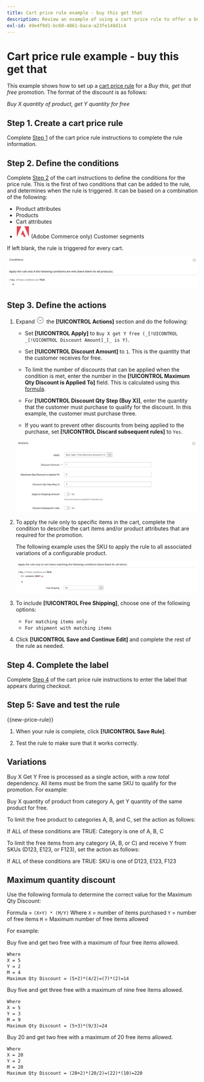 ```yaml
---
title: Cart price rule example - buy this get that
description: Review an example of using a cart price rule to offer a buy-this-get-that promotion.
exl-id: 49e4f9d1-bc60-4861-baca-a23fe148d1c4
---
```

# Cart price rule example - buy this get that

This example shows how to set up a [cart price rule](price-rules-cart.md) for a _Buy this, get that free_ promotion. The format of the discount is as follows:

_Buy X quantity of product, get Y quantity for free_

## Step 1. Create a cart price rule

Complete [Step 1](price-rules-cart.md) of the cart price rule instructions to complete the rule information.

## Step 2. Define the conditions

Complete [Step 2](price-rules-cart.md) of the cart instructions to define the conditions for the price rule. This is the first of two conditions that can be added to the rule, and determines when the rule is triggered. It can be based on a combination of the following:

- Product attributes
- Products
- Cart attributes
- ![Adobe Commerce](../assets/adobe-logo.svg) (Adobe Commerce only) Customer segments

If left blank, the rule is triggered for every cart.

![Cart price rule - condition](./assets/buy-x-get-y-condition-default.png)<!-- zoom -->

## Step 3. Define the actions

1. Expand ![Expansion selector](../assets/icon-display-expand.png) the **[!UICONTROL Actions]** section and do the following:

   - Set **[!UICONTROL Apply]** to `Buy X get Y free (_[!UICONTROL _[!UICONTROL Discount Amount]_]_ is Y)`.

   - Set **[!UICONTROL Discount Amount]** to `1`. This is the quantity that the customer receives for free.

   - To limit the number of discounts that can be applied when the condition is met, enter the number in the **[!UICONTROL Maximum Qty Discount is Applied To]** field. This is calculated using this [formula](#maximum-quantity-discount).

   - For **[!UICONTROL Discount Qty Step (Buy X)]**, enter the quantity that the customer must purchase to qualify for the discount. In this example, the customer must purchase three.

   - If you want to prevent other discounts from being applied to the purchase, set **[!UICONTROL Discard subsequent rules]** to `Yes`.

   ![Cart price rule - buy 3 get 1 free](./assets/buy-3-get-1-actions.png)<!-- zoom -->

1. To apply the rule only to specific items in the cart, complete the condition to describe the cart items and/or product attributes that are required for the promotion.

    The following example uses the SKU to apply the rule to all associated variations of a configurable product.

    ![Cart price rule - condition for cart items](./assets/buy-3-get-1-actions-condition.png)<!-- zoom -->

1. To include **[!UICONTROL Free Shipping]**, choose one of the following options:

   - `For matching items only`
   - `For shipment with matching items`

1. Click **[!UICONTROL Save and Continue Edit]** and complete the rest of the rule as needed.

## Step 4. Complete the label

Complete [Step 4](price-rules-cart.md) of the cart price rule instructions to enter the label that appears during checkout.

## Step 5: Save and test the rule

{{new-price-rule}}

1. When your rule is complete, click **[!UICONTROL Save Rule]**.

1. Test the rule to make sure that it works correctly.

## Variations

Buy X Get Y Free is processed as a single action, with a _row total_ dependency. All items must be from the same SKU to qualify for the promotion. For example:

   Buy X quantity of product from category A, get Y quantity of the same product for free.

To limit the free product to categories A, B, and C, set the action as follows:

   If ALL of these conditions are TRUE:
   Category is one of A, B, C

To limit the free items from any category (A, B, or C) and receive Y from SKUs (D123, E123, or F123), set the action as follows:

   If ALL of these conditions are TRUE:
   SKU is one of D123, E123, F123

## Maximum quantity discount

Use the following formula to determine the correct value for the Maximum Qty Discount:

   Formula = `(X+Y) * (M/Y)`
    Where
    `X` = number of items purchased
    `Y` = number of free items
    `M` = Maximum number of free items allowed

For example:

Buy five and get two free with a maximum of four free items allowed.

    Where
    X = 5
    Y = 2
    M = 4
    Maximum Qty Discount = (5+2)*(4/2)=(7)*(2)=14

Buy five and get three free with a maximum of nine free items allowed.

    Where
    X = 5
    Y = 3
    M = 9
    Maximum Qty Discount = (5+3)*(9/3)=24

Buy 20 and get two free with a maximum of 20 free items allowed.

    Where
    X = 20
    Y = 2
    M = 20
    Maximum Qty Discount = (20+2)*(20/2)=(22)*(10)=220
